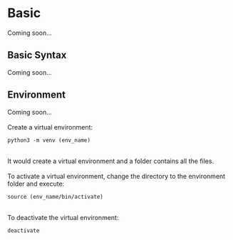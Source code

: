 # Basic
Coming soon...

## Basic Syntax
Coming soon...

## Environment
Coming soon...
<br><br>
Create a virtual environment:

```
python3 -m venv (env_name)
```

<br>
It would create a virtual environment and a folder contains all the files.
<br><br>
To activate a virtual environment, change the directory to the environment folder and execute:

```
source (env_name/bin/activate)
```

<br>
To deactivate the virtual environment:

```
deactivate
```